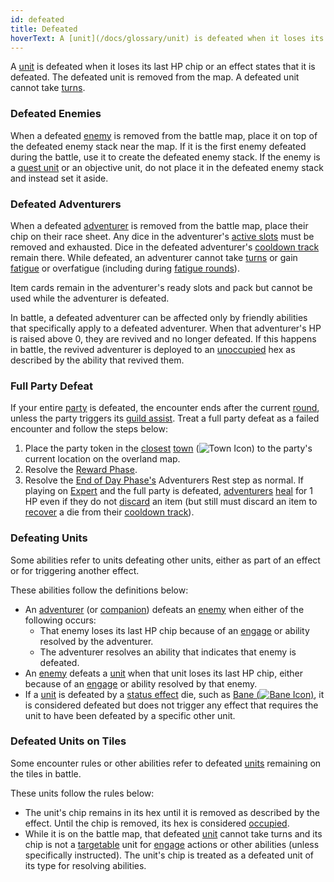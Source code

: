 ```yaml
---
id: defeated
title: Defeated
hoverText: A [unit](/docs/glossary/unit) is defeated when it loses its last HP chip or an effect states that it is defeated
---
```


A [unit](/docs/glossary/unit) is defeated when it loses its last HP chip or an effect states that it is defeated. The defeated unit is removed from the map. A defeated unit cannot take [turns](/docs/glossary/turn).

### Defeated Enemies

When a defeated [enemy](/docs/glossary/enemy) is removed from the battle map, place it on top of the defeated enemy stack near the map. If it is the first enemy defeated during the battle, use it to create the defeated enemy stack. If the enemy is a [quest unit](/docs/glossary/quest-unit) or an objective unit, do not place it in the defeated enemy stack and instead set it aside.

### Defeated Adventurers

When a defeated [adventurer](/docs/glossary/adventurer) is removed from the battle map, place their chip on their race sheet. Any dice in the adventurer's [active slots](/docs/glossary/active-slot) must be removed and exhausted. Dice in the defeated adventurer's [cooldown track](/docs/glossary/cooldown-track) remain there. While defeated, an adventurer cannot take [turns](/docs/glossary/turn) or gain [fatigue](/docs/glossary/fatigue) or overfatigue (including during [fatigue rounds](/docs/glossary/fatigue-damage)).

Item cards remain in the adventurer's ready slots and pack but cannot be used while the adventurer is defeated.

In battle, a defeated adventurer can be affected only by friendly abilities that specifically apply to a defeated adventurer. When that adventurer's HP is raised above 0, they are revived and no longer defeated. If this happens in battle, the revived adventurer is deployed to an [unoccupied](/docs/glossary/occupied.) hex as described by the ability that revived them.

### Full Party Defeat

If your entire [party](/docs/glossary/party) is defeated, the encounter ends after the current [round](/docs/battles/battle-round), unless the party triggers its [guild assist](/docs/glossary/guild-assist). Treat a full party defeat as a failed encounter and follow the steps below:

1.  Place the party token in the [closest](/docs/glossary/closest) [town](/docs/campaign/day/encounter-phase/town) (<img src="/icons/town.svg" alt="Town Icon" className="icon-svg" />) to the party's current location on the overland map.
2.  Resolve the [Reward Phase](/docs/campaign/day/reward-phase).
3.  Resolve the [End of Day Phase's](/docs/campaign/day/end-of-day-phase) Adventurers Rest step as normal. If playing on [Expert](/docs/campaign/difficulty-levels/expert) and the full party is defeated, [adventurers](/docs/glossary/adventurer) [heal](/docs/glossary/healing) for 1 HP even if they do not [discard](/docs/glossary/discard) an item (but still must discard an item to [recover](/docs/glossary/recover) a die from their [cooldown track](/docs/glossary/cooldown-track)).

### Defeating Units

Some abilities refer to units defeating other units, either as part of an effect or for triggering another effect.

These abilities follow the definitions below:

- An [adventurer](/docs/glossary/adventurer) (or [companion](/docs/glossary/companion)) defeats an [enemy](/docs/glossary/enemy) when either of the following occurs:
  - That enemy loses its last HP chip because of an [engage](/docs/battles/adventurer-turn/engage) or ability resolved by the adventurer.
  - The adventurer resolves an ability that indicates that enemy is defeated.
- An [enemy](/docs/glossary/enemy) defeats a [unit](/docs/glossary/unit) when that unit loses its last HP chip, either because of an [engage](/docs/battles/adventurer-turn/engage) or ability resolved by that enemy.
- If a [unit](/docs/glossary/unit) is defeated by a [status effect](/docs/battles/status-effects/index) die, such as [Bane (<img src="/icons/bane.svg" alt="Bane Icon" className="icon-svg" />)](/docs/battles/status-effects/bane), it is considered defeated but does not trigger any effect that requires the unit to have been defeated by a specific other unit.

### Defeated Units on Tiles

Some encounter rules or other abilities refer to defeated [units](/docs/glossary/unit) remaining on the tiles in battle.

These units follow the rules below:

- The unit's chip remains in its hex until it is removed as described by the effect. Until the chip is removed, its hex is considered [occupied](/docs/glossary/occupied).
- While it is on the battle map, that defeated [unit](/docs/glossary/unit) cannot take turns and its chip is not a [targetable](/docs/glossary/targetable) unit for [engage](/docs/battles/adventurer-turn/engage) actions or other abilities (unless specifically instructed). The unit's chip is treated as a defeated unit of its type for resolving abilities.
